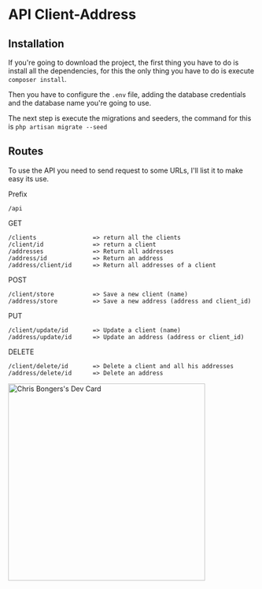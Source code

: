 # API Client-Address

## Installation

If you're going to download the project, the first thing you have to do is install all the dependencies, for this the only thing you have to do is execute `composer install`.

Then you have to configure the `.env` file, adding the database credentials and the database name you're going to use.

The next step is execute the migrations and seeders, the command for this is `php artisan migrate --seed`

## Routes

To use the API you need to send request to some URLs, I'll list it to make easy its use.

Prefix
```    
/api
```

GET
```
/clients                => return all the clients
/client/id              => return a client
/addresses              => Return all addresses
/address/id             => Return an address
/address/client/id      => Return all addresses of a client
```

POST
```
/client/store           => Save a new client (name)
/address/store          => Save a new address (address and client_id)
``` 

PUT
```
/client/update/id       => Update a client (name)
/address/update/id      => Update an address (address or client_id)
 ```   

DELETE
```
/client/delete/id       => Delete a client and all his addresses
/address/delete/id      => Delete an address
``` 


<a href="https://app.daily.dev/MiguelMateot"><img src="https://github.com/MiguelMateoTavarez/nodetable/blob/main/devcard.svg" width="400" alt="Chris Bongers's Dev Card"/></a>